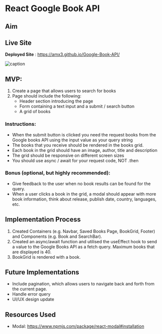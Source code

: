 # React Google Book API

## Aim

## Live Site

**Deployed Site** : https://amx3.github.io/Google-Book-API/

![caption](./src/images/Google%20Book.gif)

## MVP:

1. Create a page that allows users to search for books
2. Page should include the following:
    - Header section introducing the page
    - Form containing a text input and a submit / search button
    - A grid of books

### Instructions:

-   When the submit button is clicked you need the request books from the Google books API using the input value as your query string
-   The books that you receive should be rendered in the books grid.
-   Each book in the grid should have an image, author, title and description
-   The grid should be responsive on different screen sizes
-   You should use async / await for your request code, NOT .then

### Bonus (optional, but highly recommended):

-   Give feedback to the user when no book results can be found for the query.
-   When a user clicks a book in the grid, a modal should appear with more book information, think about release, publish date, country, languages, etc.

## Implementation Process

1. Created Containers (e.g. Navbar, Saved Books Page, BookGrid, Footer) and Components (e.g. Book and SearchBar).
2. Created an async/await function and utilised the useEffect hook to send a value to the Google Books API as a fetch query. Maximum books that are displayed is 40.
3. BookGrid is rendered with a book.

## Future Implementations

-   Include pagination, which allows users to navigate back and forth from the current page.
-   Handle error query
-   UI/UX design update

## Resources Used

-   Modal: https://www.npmjs.com/package/react-modal#installation
